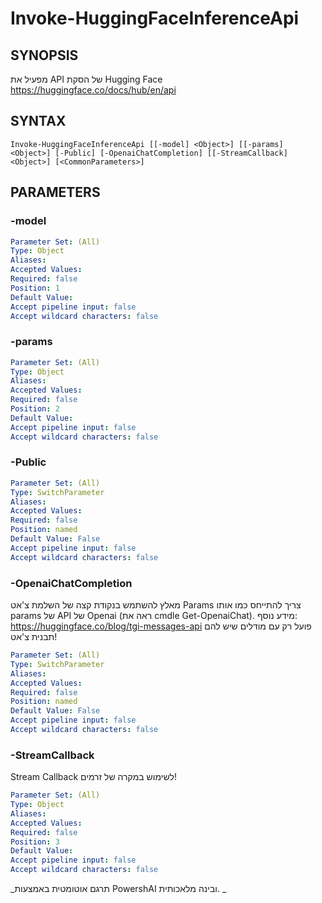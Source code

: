 ﻿---
external help file: powershai-help.xml
schema: 2.0.0
powershai: true
---

# Invoke-HuggingFaceInferenceApi

## SYNOPSIS <!--!= @#Synop !-->
מפעיל את API של הסקת Hugging Face
https://huggingface.co/docs/hub/en/api

## SYNTAX <!--!= @#Syntax !-->

```
Invoke-HuggingFaceInferenceApi [[-model] <Object>] [[-params] <Object>] [-Public] [-OpenaiChatCompletion] [[-StreamCallback] <Object>] [<CommonParameters>]
```

## PARAMETERS <!--!= @#Params !-->

### -model

```yml
Parameter Set: (All)
Type: Object
Aliases: 
Accepted Values: 
Required: false
Position: 1
Default Value: 
Accept pipeline input: false
Accept wildcard characters: false
```

### -params

```yml
Parameter Set: (All)
Type: Object
Aliases: 
Accepted Values: 
Required: false
Position: 2
Default Value: 
Accept pipeline input: false
Accept wildcard characters: false
```

### -Public

```yml
Parameter Set: (All)
Type: SwitchParameter
Aliases: 
Accepted Values: 
Required: false
Position: named
Default Value: False
Accept pipeline input: false
Accept wildcard characters: false
```

### -OpenaiChatCompletion
מאלץ להשתמש בנקודת קצה של השלמת צ'אט 
Params צריך להתייחס כמו אותו params של API של Openai (ראה את cmdle Get-OpenaiChat).
מידע נוסף: https://huggingface.co/blog/tgi-messages-api
פועל רק עם מודלים שיש להם תבנית צ'אט!

```yml
Parameter Set: (All)
Type: SwitchParameter
Aliases: 
Accepted Values: 
Required: false
Position: named
Default Value: False
Accept pipeline input: false
Accept wildcard characters: false
```

### -StreamCallback
Stream Callback לשימוש במקרה של זרמים!

```yml
Parameter Set: (All)
Type: Object
Aliases: 
Accepted Values: 
Required: false
Position: 3
Default Value: 
Accept pipeline input: false
Accept wildcard characters: false
```




<!--PowershaiAiDocBlockStart-->
_תרגם אוטומטית באמצעות PowershAI ובינה מלאכותית. 
_
<!--PowershaiAiDocBlockEnd-->
